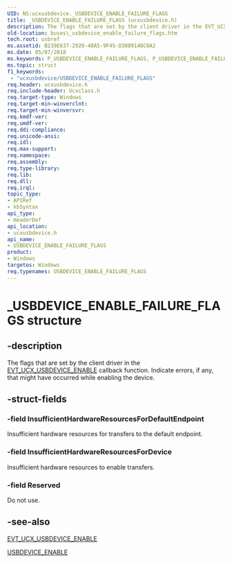 ```yaml
---
UID: NS:ucxusbdevice._USBDEVICE_ENABLE_FAILURE_FLAGS
title: _USBDEVICE_ENABLE_FAILURE_FLAGS (ucxusbdevice.h)
description: The flags that are set by the client driver in the EVT_UCX_USBDEVICE_ENABLE callback function. Indicate errors, if any, that might have occurred while enabling the device.
old-location: buses\_usbdevice_enable_failure_flags.htm
tech.root: usbref
ms.assetid: B239E637-2920-48A5-9F45-D3089140C8A2
ms.date: 05/07/2018
ms.keywords: P_USBDEVICE_ENABLE_FAILURE_FLAGS, P_USBDEVICE_ENABLE_FAILURE_FLAGS structure pointer [Buses], USBDEVICE_ENABLE_FAILURE_FLAGS, USBDEVICE_ENABLE_FAILURE_FLAGS structure [Buses], _USBDEVICE_ENABLE_FAILURE_FLAGS, buses._usbdevice_enable_failure_flags, ucxusbdevice/P_USBDEVICE_ENABLE_FAILURE_FLAGS, ucxusbdevice/_USBDEVICE_ENABLE_FAILURE_FLAGS
ms.topic: struct
f1_keywords:
 - "ucxusbdevice/USBDEVICE_ENABLE_FAILURE_FLAGS"
req.header: ucxusbdevice.h
req.include-header: Ucxclass.h
req.target-type: Windows
req.target-min-winverclnt: 
req.target-min-winversvr: 
req.kmdf-ver: 
req.umdf-ver: 
req.ddi-compliance: 
req.unicode-ansi: 
req.idl: 
req.max-support: 
req.namespace: 
req.assembly: 
req.type-library: 
req.lib: 
req.dll: 
req.irql: 
topic_type:
- APIRef
- kbSyntax
api_type:
- HeaderDef
api_location:
- ucxusbdevice.h
api_name:
- USBDEVICE_ENABLE_FAILURE_FLAGS
product:
- Windows
targetos: Windows
req.typenames: USBDEVICE_ENABLE_FAILURE_FLAGS
---
```


# _USBDEVICE_ENABLE_FAILURE_FLAGS structure


## -description


The flags that are set by the client driver in the  <a href="https://docs.microsoft.com/windows-hardware/drivers/ddi/content/ucxusbdevice/nc-ucxusbdevice-evt_ucx_usbdevice_enable">EVT_UCX_USBDEVICE_ENABLE</a> callback function. Indicate errors, if any, that might have occurred while enabling the device.


## -struct-fields




### -field InsufficientHardwareResourcesForDefaultEndpoint

Insufficient  hardware resources for  transfers to the default endpoint. 


### -field InsufficientHardwareResourcesForDevice

Insufficient hardware resources to enable transfers.


### -field Reserved

Do not use.


## -see-also




<a href="https://docs.microsoft.com/windows-hardware/drivers/ddi/content/ucxusbdevice/nc-ucxusbdevice-evt_ucx_usbdevice_enable">EVT_UCX_USBDEVICE_ENABLE</a>



<a href="https://docs.microsoft.com/windows-hardware/drivers/ddi/content/ucxusbdevice/ns-ucxusbdevice-_usbdevice_enable">USBDEVICE_ENABLE</a>
 

 

